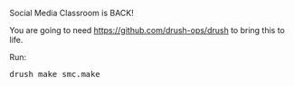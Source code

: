Social Media Classroom is BACK!

You are going to need https://github.com/drush-ops/drush to bring this to life.

Run:

<pre>drush make smc.make <your dir name></pre>

